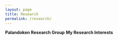 ```yaml
---
layout: page
title: Research
permalink: /research/
---
```


**Palandoken Research Group**
**My Research Interests**
